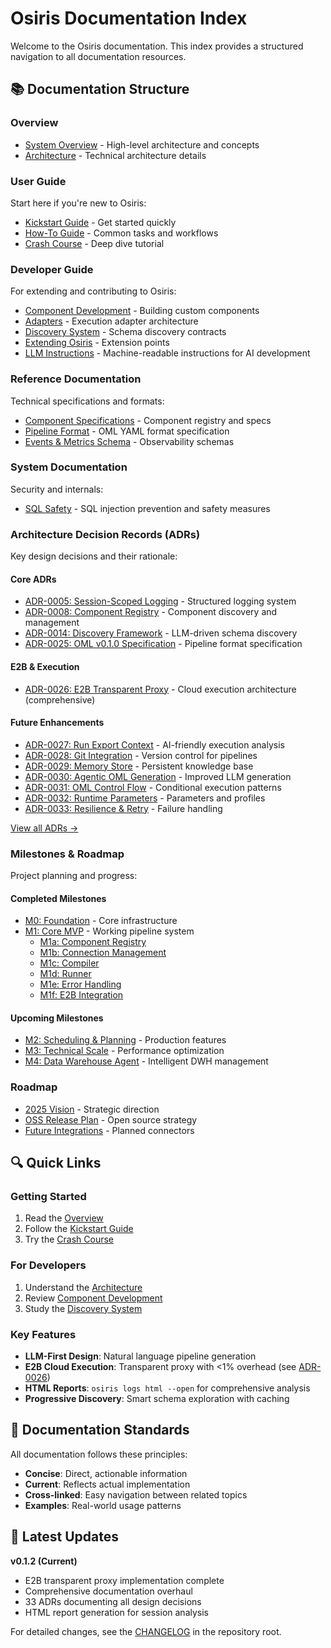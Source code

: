 # Osiris Documentation Index

Welcome to the Osiris documentation. This index provides a structured navigation to all documentation resources.

## 📚 Documentation Structure

### Overview
- [System Overview](./overview.md) - High-level architecture and concepts
- [Architecture](./architecture.md) - Technical architecture details

### User Guide
Start here if you're new to Osiris:
- [Kickstart Guide](./user-guide/kickstart.md) - Get started quickly
- [How-To Guide](./user-guide/how-to.md) - Common tasks and workflows
- [Crash Course](./user-guide/crashcourse.md) - Deep dive tutorial

### Developer Guide
For extending and contributing to Osiris:
- [Component Development](./developer-guide/components.md) - Building custom components
- [Adapters](./developer-guide/adapters.md) - Execution adapter architecture
- [Discovery System](./developer-guide/discovery.md) - Schema discovery contracts
- [Extending Osiris](./developer-guide/extending.md) - Extension points
- [LLM Instructions](./developer-guide/llms.txt) - Machine-readable instructions for AI development

### Reference Documentation
Technical specifications and formats:
- [Component Specifications](./reference/components-spec.md) - Component registry and specs
- [Pipeline Format](./reference/pipeline-format.md) - OML YAML format specification
- [Events & Metrics Schema](./reference/events_and_metrics_schema.md) - Observability schemas

### System Documentation
Security and internals:
- [SQL Safety](./system/sql-safety.md) - SQL injection prevention and safety measures

### Architecture Decision Records (ADRs)
Key design decisions and their rationale:

#### Core ADRs
- [ADR-0005: Session-Scoped Logging](./adr/0005-session-scoped-logging.md) - Structured logging system
- [ADR-0008: Component Registry](./adr/0008-component-registry.md) - Component discovery and management
- [ADR-0014: Discovery Framework](./adr/0014-llm-discovery-framework.md) - LLM-driven schema discovery
- [ADR-0025: OML v0.1.0 Specification](./adr/0025-oml-v0.1.0-specification.md) - Pipeline format specification

#### E2B & Execution
- [ADR-0026: E2B Transparent Proxy](./adr/0026-e2b-transparent-proxy.md) - Cloud execution architecture (comprehensive)

#### Future Enhancements
- [ADR-0027: Run Export Context](./adr/0027-run-export.md) - AI-friendly execution analysis
- [ADR-0028: Git Integration](./adr/0028-git-integration.md) - Version control for pipelines
- [ADR-0029: Memory Store](./adr/0029-memory-store.md) - Persistent knowledge base
- [ADR-0030: Agentic OML Generation](./adr/0030-agentic-oml-generation.md) - Improved LLM generation
- [ADR-0031: OML Control Flow](./adr/0031-oml-control-flow.md) - Conditional execution patterns
- [ADR-0032: Runtime Parameters](./adr/0032-runtime-parameters-profiles.md) - Parameters and profiles
- [ADR-0033: Resilience & Retry](./adr/0033-resilience-retry-policies.md) - Failure handling

[View all ADRs →](./adr/)

### Milestones & Roadmap
Project planning and progress:

#### Completed Milestones
- [M0: Foundation](./milestones/m0-foundation.md) - Core infrastructure
- [M1: Core MVP](./milestones/m1-core-mvp.md) - Working pipeline system
  - [M1a: Component Registry](./milestones/m1a-component-registry.md)
  - [M1b: Connection Management](./milestones/m1b-connection-management.md)
  - [M1c: Compiler](./milestones/m1c-compiler.md)
  - [M1d: Runner](./milestones/m1d-runner.md)
  - [M1e: Error Handling](./milestones/m1e-error-handling.md)
  - [M1f: E2B Integration](./milestones/m1f-e2b-integration.md)

#### Upcoming Milestones
- [M2: Scheduling & Planning](./milestones/m2-scheduling-planning.md) - Production features
- [M3: Technical Scale](./milestones/m3-technical-scale.md) - Performance optimization
- [M4: Data Warehouse Agent](./milestones/m4-data-warehouse-agent.md) - Intelligent DWH management

### Roadmap
- [2025 Vision](./roadmap/2025-vision.md) - Strategic direction
- [OSS Release Plan](./roadmap/oss-release-plan.md) - Open source strategy
- [Future Integrations](./roadmap/future-integrations.md) - Planned connectors

## 🔍 Quick Links

### Getting Started
1. Read the [Overview](./overview.md)
2. Follow the [Kickstart Guide](./user-guide/kickstart.md)
3. Try the [Crash Course](./user-guide/crashcourse.md)

### For Developers
1. Understand the [Architecture](./architecture.md)
2. Review [Component Development](./developer-guide/components.md)
3. Study the [Discovery System](./developer-guide/discovery.md)

### Key Features
- **LLM-First Design**: Natural language pipeline generation
- **E2B Cloud Execution**: Transparent proxy with <1% overhead (see [ADR-0026](./adr/0026-e2b-transparent-proxy.md))
- **HTML Reports**: `osiris logs html --open` for comprehensive analysis
- **Progressive Discovery**: Smart schema exploration with caching

## 📖 Documentation Standards

All documentation follows these principles:
- **Concise**: Direct, actionable information
- **Current**: Reflects actual implementation
- **Cross-linked**: Easy navigation between related topics
- **Examples**: Real-world usage patterns

## 🚀 Latest Updates

**v0.1.2 (Current)**
- E2B transparent proxy implementation complete
- Comprehensive documentation overhaul
- 33 ADRs documenting all design decisions
- HTML report generation for session analysis

For detailed changes, see the [CHANGELOG](../CHANGELOG.md) in the repository root.
